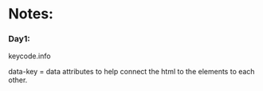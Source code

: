 # Notes: 

### Day1: 
keycode.info 

data-key = data attributes to help connect the html to the elements to each other. 

